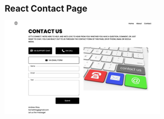 # React Contact Page

![imgae](https://github.com/AndrewSheu/React-Contact-Page/blob/main/React%20Contact%20Page.png)
